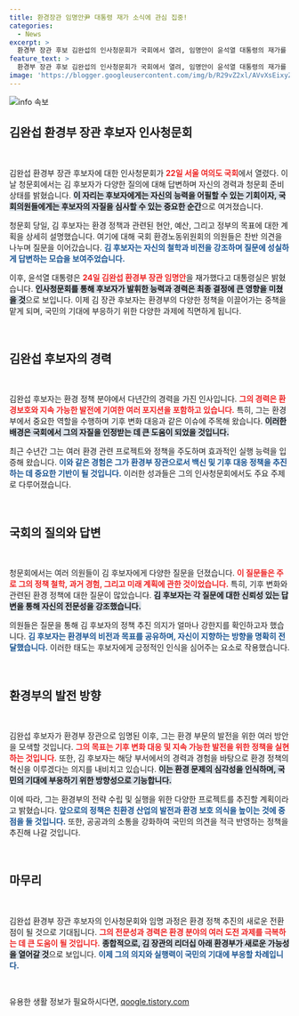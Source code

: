 ```yaml
---
title: 환경장관 임명안尹 대통령 재가 소식에 관심 집중!
categories:
  - News
excerpt: >
  환경부 장관 후보 김완섭의 인사청문회가 국회에서 열려, 임명안이 윤석열 대통령의 재가를 받았다. 환경 정책에 대한 그의 비전은 무엇일까요? 클릭하여 자세한 소식을 확인하세요!
feature_text: >
  환경부 장관 후보 김완섭의 인사청문회가 국회에서 열려, 임명안이 윤석열 대통령의 재가를 받았다. 환경 정책에 대한 그의 비전은 무엇일까요? 클릭하여 자세한 소식을 확인하세요!
image: 'https://blogger.googleusercontent.com/img/b/R29vZ2xl/AVvXsEixyZcFfHzMRdzZMjFBmAUKJYCLCGyLL1o632UiGVXcaFdKo_bkvkuCioo0uUKlGfBVcT3P84aROyZIXSBEx3Aw5nCQ3pTgDom1WDC4m8eifvWiAmWEEVb4x6G_l8C0QH225ldMjyaFvpxGEBGNO37VmDTDMHGhJPq73UglMfDca1-0aw/s1600/blogspot.png'
---
```


<p><img src="https://blogger.googleusercontent.com/img/b/R29vZ2xl/AVvXsEixyZcFfHzMRdzZMjFBmAUKJYCLCGyLL1o632UiGVXcaFdKo_bkvkuCioo0uUKlGfBVcT3P84aROyZIXSBEx3Aw5nCQ3pTgDom1WDC4m8eifvWiAmWEEVb4x6G_l8C0QH225ldMjyaFvpxGEBGNO37VmDTDMHGhJPq73UglMfDca1-0aw/s1600/blogspot.png" alt="info 속보" /></p>

<h2 data-ke-size="size26">김완섭 환경부 장관 후보자 인사청문회</h2>

<p data-ke-size="size16">&nbsp;</p>

<p>김완섭 환경부 장관 후보자에 대한 인사청문회가 <b><span style="color: #ee2323;">22일 서울 여의도 국회</span></b>에서 열렸다. 이날 청문회에서는 김 후보자가 다양한 질의에 대해 답변하며 자신의 경력과 청문회 준비 상태를 밝혔습니다. <b><span style="background-color: #21538527;">이 자리는 후보자에게는 자신의 능력을 어필할 수 있는 기회이자, 국회의원들에게는 후보자의 자질을 심사할 수 있는 중요한 순간</span></b>으로 여겨졌습니다. </p>

<p>청문회 당일, 김 후보자는 환경 정책과 관련된 현안, 예산, 그리고 정부의 목표에 대한 계획을 상세히 설명했습니다. 여기에 대해 국회 환경노동위원회의 의원들은 찬반 의견을 나누며 질문을 이어갔습니다. <b><span style="color: #1a5490;">김 후보자는 자신의 철학과 비전을 강조하며 질문에 성실하게 답변하는 모습을 보여주었습니다.</span></b> </p>

<p>이후, 윤석열 대통령은 <b><span style="color: #ee2323;">24일 김완섭 환경부 장관 임명안</span></b>을 재가했다고 대통령실은 밝혔습니다. <b><span style="background-color: #21538527;">인사청문회를 통해 후보자가 발휘한 능력과 경력은 최종 결정에 큰 영향을 미쳤을 것</span></b>으로 보입니다. 이제 김 장관 후보자는 환경부의 다양한 정책을 이끌어가는 중책을 맡게 되며, 국민의 기대에 부응하기 위한 다양한 과제에 직면하게 됩니다.</p>

<p data-ke-size="size16">&nbsp;</p>

<h2 data-ke-size="size26">김완섭 후보자의 경력</h2>

<p data-ke-size="size16">&nbsp;</p>

<p>김완섭 후보자는 환경 정책 분야에서 다년간의 경력을 가진 인사입니다. <b><span style="color: #ee2323;">그의 경력은 환경보호와 지속 가능한 발전에 기여한 여러 포지션을 포함하고 있습니다.</span></b> 특히, 그는 환경부에서 중요한 역할을 수행하며 기후 변화 대응과 같은 이슈에 주목해 왔습니다. <b><span style="background-color: #21538527;">이러한 배경은 국회에서 그의 자질을 인정받는 데 큰 도움이 되었을 것입니다.</span></b> </p>

<p>최근 수년간 그는 여러 환경 관련 프로젝트와 정책을 주도하며 효과적인 실행 능력을 입증해 왔습니다. <b><span style="color: #1a5490;">이와 같은 경험은 그가 환경부 장관으로서 백신 및 기후 대응 정책을 추진하는 데 중요한 기반이 될 것입니다.</span></b> 이러한 성과들은 그의 인사청문회에서도 주요 주제로 다루어졌습니다.</p>

<p data-ke-size="size16">&nbsp;</p>

<h2 data-ke-size="size26">국회의 질의와 답변</h2>

<p data-ke-size="size16">&nbsp;</p>

<p>청문회에서는 여러 의원들이 김 후보자에게 다양한 질문을 던졌습니다. <b><span style="color: #ee2323;">이 질문들은 주로 그의 정책 철학, 과거 경험, 그리고 미래 계획에 관한 것이었습니다.</span></b> 특히, 기후 변화와 관련된 환경 정책에 대한 질문이 많았습니다. <b><span style="background-color: #21538527;">김 후보자는 각 질문에 대한 신뢰성 있는 답변을 통해 자신의 전문성을 강조했습니다.</span></b> </p>

<p>의원들은 질문을 통해 김 후보자의 정책 추진 의지가 얼마나 강한지를 확인하고자 했습니다. <b><span style="color: #1a5490;">김 후보자는 환경부의 비전과 목표를 공유하며, 자신이 지향하는 방향을 명확히 전달했습니다.</span></b> 이러한 태도는 후보자에게 긍정적인 인식을 심어주는 요소로 작용했습니다.</p>

<p data-ke-size="size16">&nbsp;</p>

<h2 data-ke-size="size26">환경부의 발전 방향</h2>

<p data-ke-size="size16">&nbsp;</p>

<p>김완섭 후보자가 환경부 장관으로 임명된 이후, 그는 환경 부문의 발전을 위한 여러 방안을 모색할 것입니다. <b><span style="color: #ee2323;">그의 목표는 기후 변화 대응 및 지속 가능한 발전을 위한 정책을 실현하는 것입니다.</span></b> 또한, 김 후보자는 해당 부서에서의 경력과 경험을 바탕으로 환경 정책의 혁신을 이루겠다는 의지를 내비치고 있습니다. <b><span style="background-color: #21538527;">이는 환경 문제의 심각성을 인식하며, 국민의 기대에 부응하기 위한 방향성으로 기능합니다.</span></b> </p>

<p>이에 따라, 그는 환경부의 전략 수립 및 실행을 위한 다양한 프로젝트를 추진할 계획이라고 밝혔습니다. <b><span style="color: #1a5490;">앞으로의 정책은 친환경 산업의 발전과 환경 보호 의식을 높이는 것에 중점을 둘 것입니다.</span></b> 또한, 공공과의 소통을 강화하여 국민의 의견을 적극 반영하는 정책을 추진해 나갈 것입니다.</p>

<p data-ke-size="size16">&nbsp;</p>

<h2 data-ke-size="size26">마무리</h2>

<p data-ke-size="size16">&nbsp;</p>

<p>김완섭 환경부 장관 후보자의 인사청문회와 임명 과정은 환경 정책 추진의 새로운 전환점이 될 것으로 기대됩니다. <b><span style="color: #ee2323;">그의 전문성과 경력은 환경 분야의 여러 도전 과제를 극복하는 데 큰 도움이 될 것입니다.</span></b> <b><span style="background-color: #21538527;">종합적으로, 김 장관의 리더십 아래 환경부가 새로운 가능성을 열어갈 것</span></b>으로 보입니다. <b><span style="color: #1a5490;">이제 그의 의지와 실행력이 국민의 기대에 부응할 차례입니다.</span></b></p>

<p data-ke-size="size16">&nbsp;</p>
유용한 생활 정보가 필요하시다면, <a href="https://qoogle.tistory.com" rel="dofollow">qoogle.tistory.com</a>


